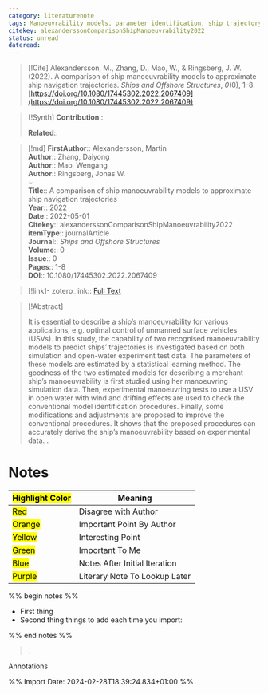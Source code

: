 ```yaml
---
category: literaturenote
tags: Manoeuvrability models, parameter identification, ship trajectory, statistical regression
citekey: alexanderssonComparisonShipManoeuvrability2022
status: unread
dateread:
---
```


> [!Cite]
> Alexandersson, M., Zhang, D., Mao, W., & Ringsberg, J. W. (2022). A comparison of ship manoeuvrability models to approximate ship navigation trajectories. _Ships and Offshore Structures_, _0_(0), 1–8. [https://doi.org/10.1080/17445302.2022.2067409](https://doi.org/10.1080/17445302.2022.2067409)

>[!Synth]
>**Contribution**:: 
>
>**Related**:: 
>

>[!md]
> **FirstAuthor**:: Alexandersson, Martin  
> **Author**:: Zhang, Daiyong  
> **Author**:: Mao, Wengang  
> **Author**:: Ringsberg, Jonas W.  
~    
> **Title**:: A comparison of ship manoeuvrability models to approximate ship navigation trajectories  
> **Year**:: 2022  
> **Date**:: 2022-05-01  
> **Citekey**:: alexanderssonComparisonShipManoeuvrability2022  
> **itemType**:: journalArticle  
> **Journal**:: *Ships and Offshore Structures*  
> **Volume**:: 0  
> **Issue**:: 0   
> **Pages**:: 1-8  
> **DOI**:: 10.1080/17445302.2022.2067409    

> [!link]-
> zotero_link:: [Full Text](zotero://select/library/items/CZ78R4X5)


> [!Abstract]
>
> It is essential to describe a ship’s manoeuvrability for various applications, e.g. optimal control of unmanned surface vehicles (USVs). In this study, the capability of two recognised manoeuvrability models to predict ships’ trajectories is investigated based on both simulation and open-water experiment test data. The parameters of these models are estimated by a statistical learning method. The goodness of the two estimated models for describing a merchant ship’s manoeuvrability is first studied using her manoeuvring simulation data. Then, experimental manoeuvring tests to use a USV in open water with wind and drifting effects are used to check the conventional model identification procedures. Finally, some modifications and adjustments are proposed to improve the conventional procedures. It shows that the proposed procedures can accurately derive the ship’s manoeuvrability based on experimental data.
>.
> 
# Notes

| <mark class="hltr-grey">Highlight Color</mark> | Meaning                       |
| ---------------------------------------------- | ----------------------------- |
| <mark class="hltr-red">Red</mark>              | Disagree with Author          |
| <mark class="hltr-orange">Orange</mark>        | Important Point By Author     |
| <mark class="hltr-yellow">Yellow</mark>        | Interesting Point             |
| <mark class="hltr-green">Green</mark>          | Important To Me               |
| <mark class="hltr-blue">Blue</mark>            | Notes After Initial Iteration |
| <mark class="hltr-purple">Purple</mark>        | Literary Note To Lookup Later |

%% begin notes %%
- First thing
- Second thing
things to add each time you import:

%% end notes %%

>.
 
 Annotations


%% Import Date: 2024-02-28T18:39:24.834+01:00 %%
